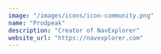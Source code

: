 ```yaml
---
image: "/images/icons/icon-community.png"
name: "Prodpeak"
description: "Creator of NavExplorer"
website_url: "https://navexplorer.com"
---
```

